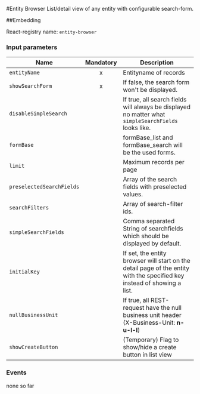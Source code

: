 #Entity Browser
List/detail view of any entity with configurable search-form.

##Embedding

React-registry name: `entity-browser`

### Input parameters

| Name                   | Mandatory | Description
|------------------------|:---------:|-------------
| `entityName`           |x          | Entityname of records
| `showSearchForm`       |x          | If false, the search form won't be displayed.
| `disableSimpleSearch`  |           | If true, all search fields will always be displayed no matter what `simpleSearchFields` looks like.
| `formBase`             |           | formBase_list and formBase_search will be the used forms.
| `limit`                |           | Maximum records per page
| `preselectedSearchFields`|         | Array of the search fields with preselected values.
| `searchFilters`        |           | Array of search-filter ids.
| `simpleSearchFields`   |           | Comma separated String of searchfields which should be displayed by default.
| `initialKey`           |           | If set, the entity browser will start on the detail page of the entity with the specified key instead of showing a list.
| `nullBusinessUnit`     |           | If true, all REST-request have the null business unit header (X-Business-Unit: __n-u-l-l__)
| `showCreateButton`     |           | (Temporary) Flag to show/hide a create button in list view

### Events

none so far
